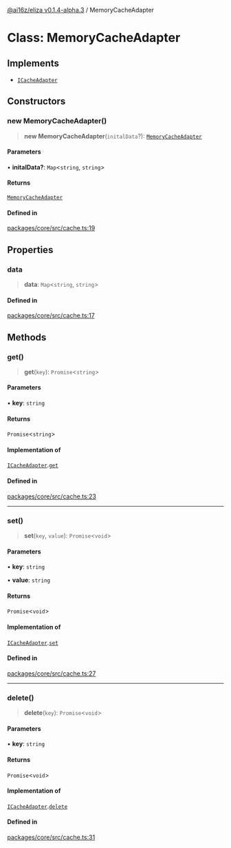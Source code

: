 [@ai16z/eliza v0.1.4-alpha.3](../index.md) / MemoryCacheAdapter

# Class: MemoryCacheAdapter

## Implements

- [`ICacheAdapter`](../interfaces/ICacheAdapter.md)

## Constructors

### new MemoryCacheAdapter()

> **new MemoryCacheAdapter**(`initalData`?): [`MemoryCacheAdapter`](MemoryCacheAdapter.md)

#### Parameters

• **initalData?**: `Map`\<`string`, `string`\>

#### Returns

[`MemoryCacheAdapter`](MemoryCacheAdapter.md)

#### Defined in

[packages/core/src/cache.ts:19](https://github.com/NeelClaudel/shibo-eliza1.5/blob/main/packages/core/src/cache.ts#L19)

## Properties

### data

> **data**: `Map`\<`string`, `string`\>

#### Defined in

[packages/core/src/cache.ts:17](https://github.com/NeelClaudel/shibo-eliza1.5/blob/main/packages/core/src/cache.ts#L17)

## Methods

### get()

> **get**(`key`): `Promise`\<`string`\>

#### Parameters

• **key**: `string`

#### Returns

`Promise`\<`string`\>

#### Implementation of

[`ICacheAdapter`](../interfaces/ICacheAdapter.md).[`get`](../interfaces/ICacheAdapter.md#get)

#### Defined in

[packages/core/src/cache.ts:23](https://github.com/NeelClaudel/shibo-eliza1.5/blob/main/packages/core/src/cache.ts#L23)

***

### set()

> **set**(`key`, `value`): `Promise`\<`void`\>

#### Parameters

• **key**: `string`

• **value**: `string`

#### Returns

`Promise`\<`void`\>

#### Implementation of

[`ICacheAdapter`](../interfaces/ICacheAdapter.md).[`set`](../interfaces/ICacheAdapter.md#set)

#### Defined in

[packages/core/src/cache.ts:27](https://github.com/NeelClaudel/shibo-eliza1.5/blob/main/packages/core/src/cache.ts#L27)

***

### delete()

> **delete**(`key`): `Promise`\<`void`\>

#### Parameters

• **key**: `string`

#### Returns

`Promise`\<`void`\>

#### Implementation of

[`ICacheAdapter`](../interfaces/ICacheAdapter.md).[`delete`](../interfaces/ICacheAdapter.md#delete)

#### Defined in

[packages/core/src/cache.ts:31](https://github.com/NeelClaudel/shibo-eliza1.5/blob/main/packages/core/src/cache.ts#L31)

